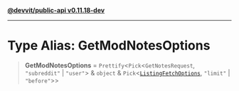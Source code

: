 [**@devvit/public-api v0.11.18-dev**](../../README.md)

---

# Type Alias: GetModNotesOptions

> **GetModNotesOptions** = `Prettify`\<`Pick`\<`GetNotesRequest`, `"subreddit"` \| `"user"`\> & `object` & `Pick`\<[`ListingFetchOptions`](ListingFetchOptions.md), `"limit"` \| `"before"`\>\>
